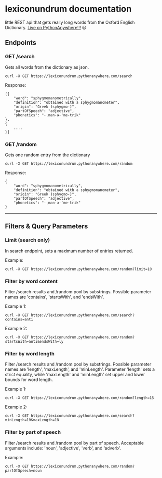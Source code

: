 # lexiconundrum documentation

little REST api that gets really long words from the Oxford English Dictionary. [Live on PythonAnywhere!!!](https://lexiconundrum.pythonanywhere.com/) 😃

## Endpoints

### GET /search

Gets all words from the dictionary as json.

```curl -X GET https://lexiconundrum.pythonanywhere.com/search```

Response:

```
[{
    "word": "sphygmomanometrically",
    "definition": "obtained with a sphygmomanometer",
    "origin": "Greek (sphygmo-)",
    "partOfSpeech": "adjective",
    "phonetics": "-ˌman-ə-ˈme-trik"
},
{
    ....
}]
```

### GET /random

Gets one random entry from the dictionary

```curl -X GET https://lexiconundrum.pythonanywhere.com/random```

Response:

```
{
    "word": "sphygmomanometrically",
    "definition": "obtained with a sphygmomanometer",
    "origin": "Greek (sphygmo-)",
    "partOfSpeech": "adjective",
    "phonetics": "-ˌman-ə-ˈme-trik"
}
```

---

## Filters & Query Parameters

### Limit (search only)

In search endpoint, sets a maximum number of entries returned.

Example:

```curl -X GET https://lexiconundrum.pythonanywhere.com/random?limit=10```

### Filter by word content

Filter /search results and /random pool by substrings. Possible parameter names are 'contains', 'startsWith', and 'endsWith'.

Example 1:

```curl -X GET https://lexiconundrum.pythonanywhere.com/search?contains=anti```

Example 2:

```curl -X GET https://lexiconundrum.pythonanywhere.com/random?startsWith=anti&endsWith=ly```

### Filter by word length

Filter /search results and /random pool by substrings. Possible parameter names are 'length', 'maxLength', and 'minLength'. Parameter 'length' sets a strict equality, while 'maxLength' and 'minLength' set upper and lower bounds for word length.

Example 1:

```curl -X GET https://lexiconundrum.pythonanywhere.com/random?length=15```

Example 2:

```curl -X GET https://lexiconundrum.pythonanywhere.com/search?minLength=10&maxLength=18```

### Filter by part of speech

Filter /search results and /random pool by part of speech. Acceptable arguments include: 'noun', 'adjective', 'verb', and 'adverb'.

Example:

```curl -X GET https://lexiconundrum.pythonanywhere.com/random?partOfSpeech=noun```
